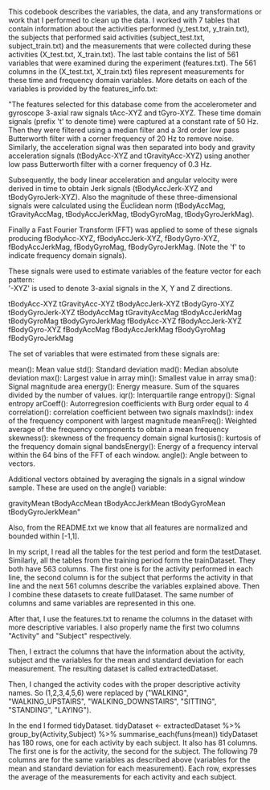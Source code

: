 This codebook describes the variables, the data, and any transformations or work that I performed to clean up the data.
I worked with 7 tables that contain information about the activities performed (y_test.txt, y_train.txt), the subjects that performed said activities (subject_test.txt, subject_train.txt) and the measurements that were collected during these activities (X_test.txt, X_train.txt). The last table contains the list of 561 variables that were examined during the experiment (features.txt). The 561 columns in the (X_test.txt, X_train.txt) files represent measurements for these time and frequency domain variables.
More detaits on each of the variables is provided by the features_info.txt:

"The features selected for this database come from the accelerometer and gyroscope 3-axial raw signals tAcc-XYZ and tGyro-XYZ. These time domain signals (prefix 't' to denote time) were captured at a constant rate of 50 Hz. Then they were filtered using a median filter and a 3rd order low pass Butterworth filter with a corner frequency of 20 Hz to remove noise. Similarly, the acceleration signal was then separated into body and gravity acceleration signals (tBodyAcc-XYZ and tGravityAcc-XYZ) using another low pass Butterworth filter with a corner frequency of 0.3 Hz. 

Subsequently, the body linear acceleration and angular velocity were derived in time to obtain Jerk signals (tBodyAccJerk-XYZ and tBodyGyroJerk-XYZ). Also the magnitude of these three-dimensional signals were calculated using the Euclidean norm (tBodyAccMag, tGravityAccMag, tBodyAccJerkMag, tBodyGyroMag, tBodyGyroJerkMag). 

Finally a Fast Fourier Transform (FFT) was applied to some of these signals producing fBodyAcc-XYZ, fBodyAccJerk-XYZ, fBodyGyro-XYZ, fBodyAccJerkMag, fBodyGyroMag, fBodyGyroJerkMag. (Note the 'f' to indicate frequency domain signals). 

These signals were used to estimate variables of the feature vector for each pattern:  
'-XYZ' is used to denote 3-axial signals in the X, Y and Z directions.

tBodyAcc-XYZ
tGravityAcc-XYZ
tBodyAccJerk-XYZ
tBodyGyro-XYZ
tBodyGyroJerk-XYZ
tBodyAccMag
tGravityAccMag
tBodyAccJerkMag
tBodyGyroMag
tBodyGyroJerkMag
fBodyAcc-XYZ
fBodyAccJerk-XYZ
fBodyGyro-XYZ
fBodyAccMag
fBodyAccJerkMag
fBodyGyroMag
fBodyGyroJerkMag

The set of variables that were estimated from these signals are: 

mean(): Mean value
std(): Standard deviation
mad(): Median absolute deviation 
max(): Largest value in array
min(): Smallest value in array
sma(): Signal magnitude area
energy(): Energy measure. Sum of the squares divided by the number of values. 
iqr(): Interquartile range 
entropy(): Signal entropy
arCoeff(): Autorregresion coefficients with Burg order equal to 4
correlation(): correlation coefficient between two signals
maxInds(): index of the frequency component with largest magnitude
meanFreq(): Weighted average of the frequency components to obtain a mean frequency
skewness(): skewness of the frequency domain signal 
kurtosis(): kurtosis of the frequency domain signal 
bandsEnergy(): Energy of a frequency interval within the 64 bins of the FFT of each window.
angle(): Angle between to vectors.

Additional vectors obtained by averaging the signals in a signal window sample. These are used on the angle() variable:

gravityMean
tBodyAccMean
tBodyAccJerkMean
tBodyGyroMean
tBodyGyroJerkMean"

Also, from the README.txt we know that all features are normalized and bounded within [-1,1].

In my script, I read all the tables for the test period and form the testDataset. Similarly, all the tables from the training period form the trainDataset. They both have 563 columns. The first one is for the activity performed in each line, the second column is for the subject that performs the activity in that line and the next 561 columns describe the variables explained above.
Then I combine these datasets to create fullDataset. The same number of columns and same variables are represented in this one.

After that, I use the features.txt to rename the columns in the dataset with more descriptive variables. I also properly name the first two columns "Activity" and "Subject" respectively.

Then, I extract the columns that have the information about the activity, subject and the variables for the mean and standard deviation for each measurement. The resulting dataset is called extractedDataset.

Then, I changed the activity codes with the proper descriptive activity names. So (1,2,3,4,5,6) were replaced by ("WALKING", "WALKING_UPSTAIRS", "WALKING_DOWNSTAIRS", "SITTING", "STANDING", "LAYING").

In the end I formed tidyDataset.
tidyDataset <- extractedDataset %>% group_by(Activity,Subject) %>% summarise_each(funs(mean))
tidyDataset has 180 rows, one for each activity by each subject. It also has 81 columns. The first one is for the activity, the second for the subject. The following 79 columns are for the same variables as described above (variables for the mean and standard deviation for each measurement). Each row, expresses the average of the measurements for each activity and each subject.
